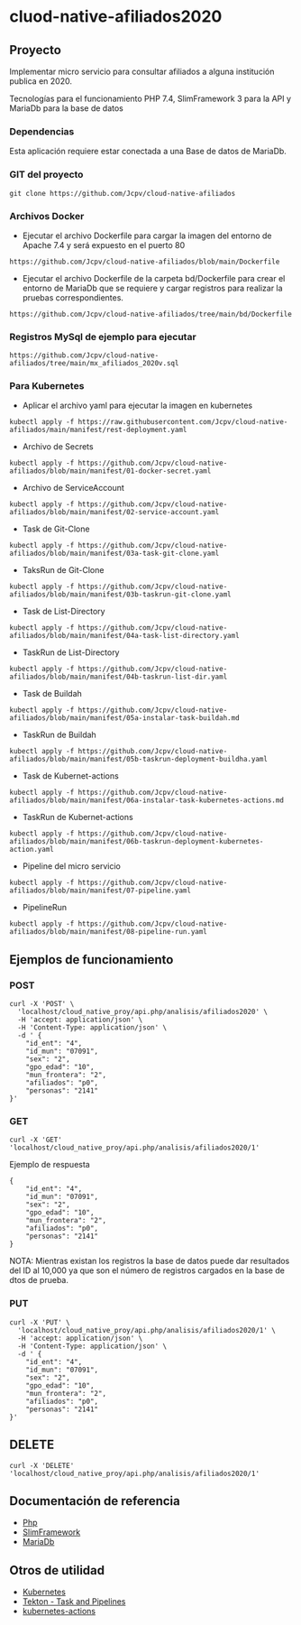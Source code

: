 # cluod-native-afiliados2020

## Proyecto 
Implementar micro servicio para consultar afiliados a alguna institución publica en 2020.

Tecnologías para el funcionamiento PHP 7.4, SlimFramework 3 para la API y MariaDb para la base de datos

### Dependencias
Esta aplicación requiere estar conectada a una Base de datos de MariaDb.

### GIT del proyecto 
```
git clone https://github.com/Jcpv/cloud-native-afiliados
```

### Archivos Docker 
- Ejecutar el archivo Dockerfile para cargar la imagen del entorno de Apache 7.4 y será expuesto en el puerto 80 
```
https://github.com/Jcpv/cloud-native-afiliados/blob/main/Dockerfile
```

- Ejecutar el archivo Dockerfile de la carpeta bd/Dockerfile para crear el entorno de MariaDb que se requiere y cargar registros para realizar la pruebas correspondientes.
```
https://github.com/Jcpv/cloud-native-afiliados/tree/main/bd/Dockerfile 
```

### Registros MySql de ejemplo para ejecutar
```
https://github.com/Jcpv/cloud-native-afiliados/tree/main/mx_afiliados_2020v.sql
```

### Para Kubernetes
- Aplicar el archivo yaml para ejecutar la imagen en kubernetes
```
kubectl apply -f https://raw.githubusercontent.com/Jcpv/cloud-native-afiliados/main/manifest/rest-deployment.yaml
```


- Archivo de Secrets
```
kubectl apply -f https://github.com/Jcpv/cloud-native-afiliados/blob/main/manifest/01-docker-secret.yaml
```

- Archivo de ServiceAccount 
```
kubectl apply -f https://github.com/Jcpv/cloud-native-afiliados/blob/main/manifest/02-service-account.yaml
```


- Task de Git-Clone
```
kubectl apply -f https://github.com/Jcpv/cloud-native-afiliados/blob/main/manifest/03a-task-git-clone.yaml
```

- TaksRun de Git-Clone
```
kubectl apply -f https://github.com/Jcpv/cloud-native-afiliados/blob/main/manifest/03b-taskrun-git-clone.yaml
```

- Task de List-Directory
```
kubectl apply -f https://github.com/Jcpv/cloud-native-afiliados/blob/main/manifest/04a-task-list-directory.yaml
```

- TaskRun de List-Directory
```
kubectl apply -f https://github.com/Jcpv/cloud-native-afiliados/blob/main/manifest/04b-taskrun-list-dir.yaml
```

- Task de Buildah
```
kubectl apply -f https://github.com/Jcpv/cloud-native-afiliados/blob/main/manifest/05a-instalar-task-buildah.md
```

- TaskRun de Buildah
```
kubectl apply -f https://github.com/Jcpv/cloud-native-afiliados/blob/main/manifest/05b-taskrun-deployment-buildha.yaml
```

- Task de Kubernet-actions
```
kubectl apply -f https://github.com/Jcpv/cloud-native-afiliados/blob/main/manifest/06a-instalar-task-kubernetes-actions.md
```

- TaskRun de Kubernet-actions
```
kubectl apply -f https://github.com/Jcpv/cloud-native-afiliados/blob/main/manifest/06b-taskrun-deployment-kubernetes-action.yaml
```

- Pipeline del micro servicio
```
kubectl apply -f https://github.com/Jcpv/cloud-native-afiliados/blob/main/manifest/07-pipeline.yaml
```

- PipelineRun 
```
kubectl apply -f https://github.com/Jcpv/cloud-native-afiliados/blob/main/manifest/08-pipeline-run.yaml
```


## Ejemplos de funcionamiento 

### POST
```
curl -X 'POST' \
  'localhost/cloud_native_proy/api.php/analisis/afiliados2020' \
  -H 'accept: application/json' \
  -H 'Content-Type: application/json' \
  -d ' {
    "id_ent": "4",
    "id_mun": "07091",
    "sex": "2",
    "gpo_edad": "10",
    "mun_frontera": "2",
    "afiliados": "p0",
    "personas": "2141"
}'
```

### GET
```
curl -X 'GET' 'localhost/cloud_native_proy/api.php/analisis/afiliados2020/1'
```
  
Ejemplo de respuesta 
```
{
    "id_ent": "4",
    "id_mun": "07091",
    "sex": "2",
    "gpo_edad": "10",
    "mun_frontera": "2",
    "afiliados": "p0",
    "personas": "2141"
}
```

NOTA: Mientras existan los registros la base de datos puede dar resultados del ID al 10,000 ya que son el número de registros cargados en la base de dtos de prueba.

### PUT
```
curl -X 'PUT' \
  'localhost/cloud_native_proy/api.php/analisis/afiliados2020/1' \
  -H 'accept: application/json' \
  -H 'Content-Type: application/json' \
  -d ' {
    "id_ent": "4",
    "id_mun": "07091",
    "sex": "2",
    "gpo_edad": "10",
    "mun_frontera": "2",
    "afiliados": "p0",
    "personas": "2141"
}'
```

## DELETE
```
curl -X 'DELETE' 'localhost/cloud_native_proy/api.php/analisis/afiliados2020/1'
```


## Documentación de referencia
* [Php](https://www.php.net/manual/es/about.phpversions.php)
* [SlimFramework](https://www.slimframework.com/docs/v3/)
* [MariaDb](https://mariadb.org/documentation/#entry-header)


## Otros de utilidad 
* [Kubernetes](https://kubernetes.io/docs/home/)
* [Tekton - Task and Pipelines](https://tekton.dev/docs/pipelines/)
* [kubernetes-actions](https://github.com/tektoncd/catalog/tree/master/task/kubernetes-actions/0.1)
